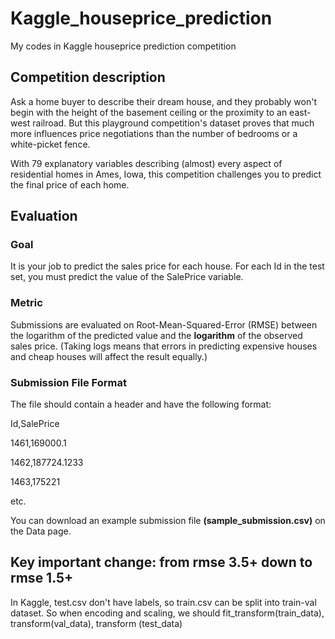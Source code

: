 # Kaggle_houseprice_prediction
My codes in Kaggle houseprice prediction competition


## Competition description
Ask a home buyer to describe their dream house, and they probably won't begin with the height of the basement ceiling or the proximity to an east-west railroad. But this playground competition's dataset proves that much more influences price negotiations than the number of bedrooms or a white-picket fence.

With 79 explanatory variables describing (almost) every aspect of residential homes in Ames, Iowa, this competition challenges you to predict the final price of each home.

## Evaluation
### Goal

It is your job to predict the sales price for each house. For each Id in the test set, you must predict the value of the SalePrice variable. 

### Metric

Submissions are evaluated on Root-Mean-Squared-Error (RMSE) between the logarithm of the predicted value and the **logarithm** of the observed sales price. (Taking logs means that errors in predicting expensive houses and cheap houses will affect the result equally.)

### Submission File Format

The file should contain a header and have the following format:

Id,SalePrice

1461,169000.1

1462,187724.1233

1463,175221

etc.

You can download an example submission file **(sample_submission.csv)** on the Data page.


## Key important change: from rmse 3.5+ down to rmse 1.5+
 
In Kaggle, test.csv don't have labels, so train.csv can be split into train-val dataset. So when encoding and scaling, we should fit_transform(train_data), transform(val_data), transform (test_data)
